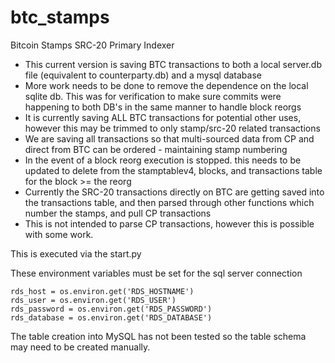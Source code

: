 # btc_stamps

Bitcoin Stamps SRC-20 Primary Indexer


- This current version is saving BTC transactions to both a local server.db file (equivalent to counterparty.db) and a mysql database
- More work needs to be done to remove the dependence on the local sqlite db. This was for verification to make sure commits were happening to both DB's in the same manner to handle block reorgs
- It is currently saving ALL BTC transactions for potential other uses, however this may be trimmed to only stamp/src-20 related transactions
- We are saving all transactions so that multi-sourced data from CP and direct from BTC can be ordered - maintaining stamp numbering
- In the event of a block reorg execution is stopped. this needs to be updated to delete from the stamptablev4, blocks, and transactions table for the block >= the reorg
- Currently the SRC-20 transactions directly on BTC are getting saved into the transactions table, and then parsed through other functions which number the stamps, and pull CP transactions
- This is not intended to parse CP transactions, however this is possible with some work.

This is executed via the start.py

These environment variables must be set for the sql server connection

```
rds_host = os.environ.get('RDS_HOSTNAME')
rds_user = os.environ.get('RDS_USER')
rds_password = os.environ.get('RDS_PASSWORD')
rds_database = os.environ.get('RDS_DATABASE')
```

The table creation into MySQL has not been tested so the table schema may need to be created manually. 
